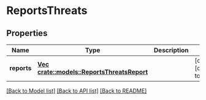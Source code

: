 # ReportsThreats

## Properties
Name | Type | Description | Notes
------------ | ------------- | ------------- | -------------
**reports** | [**Vec <crate::models::ReportsThreatsReport>**](ReportsThreatsReport.md) |  | [optional] [default to null]

[[Back to Model list]](../README.md#documentation-for-models) [[Back to API list]](../README.md#documentation-for-api-endpoints) [[Back to README]](../README.md)


